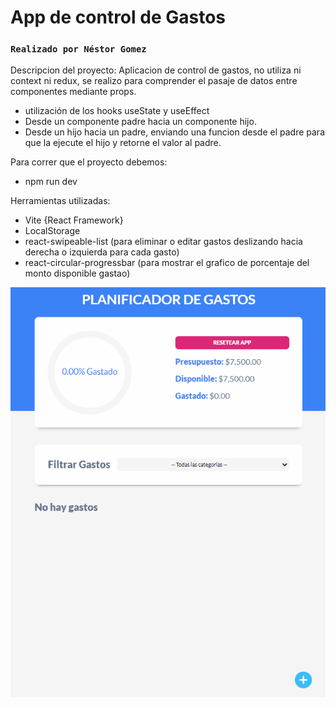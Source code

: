# App de control de Gastos

### `Realizado por Néstor Gomez`


Descripcion del proyecto:
Aplicacion de control de gastos, no utiliza ni context ni redux, se realizo para comprender el pasaje de datos entre componentes mediante props.
- utilización de los hooks useState y useEffect
- Desde un componente padre hacia un componente hijo.
- Desde un hijo hacia un padre, enviando una funcion desde el padre para que la ejecute el hijo y retorne el valor al padre.




Para correr que el proyecto debemos:

- npm run dev


Herramientas utilizadas:

- Vite {React Framework}
- LocalStorage
- react-swipeable-list (para eliminar o editar gastos deslizando hacia derecha o izquierda para cada gasto)
- react-circular-progressbar (para mostrar el grafico de porcentaje del monto disponible gastao)




<img src="./public/agregar-gasto.gif" />



